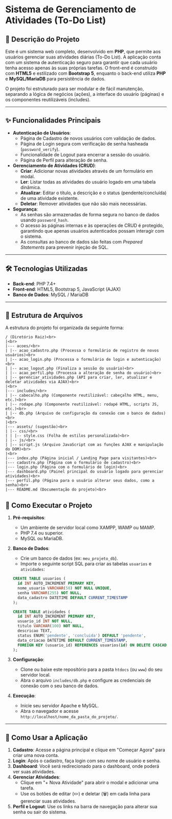 # Sistema de Gerenciamento de Atividades (To-Do List)

## 📝 Descrição do Projeto

Este é um sistema web completo, desenvolvido em **PHP**, que permite aos usuários gerenciar suas atividades diárias (To-Do List). A aplicação conta com um sistema de autenticação seguro para garantir que cada usuário tenha acesso apenas às suas próprias tarefas. O front-end é construído com **HTML5** e estilizado com **Bootstrap 5**, enquanto o back-end utiliza **PHP** e **MySQL/MariaDB** para persistência de dados.

O projeto foi estruturado para ser modular e de fácil manutenção, separando a lógica de negócios (ações), a interface do usuário (páginas) e os componentes reutilizáveis (includes).

---

## ✨ Funcionalidades Principais

- **Autenticação de Usuários**:
  - Página de Cadastro de novos usuários com validação de dados.
  - Página de Login segura com verificação de senha hasheada (`password_verify`).
  - Funcionalidade de Logout para encerrar a sessão do usuário.
  - Página de Perfil para alteração de senha.
- **Gerenciamento de Atividades (CRUD)**:
  - **Criar**: Adicionar novas atividades através de um formulário em modal.
  - **Ler**: Listar todas as atividades do usuário logado em uma tabela dinâmica.
  - **Atualizar**: Editar o título, a descrição e o status (pendente/concluída) de uma atividade existente.
  - **Deletar**: Remover atividades que não são mais necessárias.
- **Segurança**:
  - As senhas são armazenadas de forma segura no banco de dados usando `password_hash`.
  - O acesso às páginas internas e às operações de CRUD é protegido, garantindo que apenas usuários autenticados possam interagir com o sistema.
  - As consultas ao banco de dados são feitas com _Prepared Statements_ para prevenir injeção de SQL.

---

## 🛠️ Tecnologias Utilizadas

- **Back-end**: PHP 7.4+
- **Front-end**: HTML5, Bootstrap 5, JavaScript (AJAX)
- **Banco de Dados**: MySQL / MariaDB

---

## 📂 Estrutura de Arquivos

A estrutura do projeto foi organizada da seguinte forma:
```
/ (Diretório Raiz)<br>
|<br>
|--- acoes/<br>
| |-- acao_cadastro.php (Processa o formulário de registro de novos usuários)<br>
| |-- acao_login.php (Processa o formulário de login e autenticação)<br>
| |-- acao_logout.php (Finaliza a sessão do usuário)<br>
| |-- acao_perfil.php (Processa a alteração de senha do usuário)<br>
| |-- gerenciar_atividades.php (API para criar, ler, atualizar e deletar atividades via AJAX)<br>
|<br>
|--- includes/<br>
| |-- cabecalho.php (Componente reutilizável: cabeçalho HTML, menu, etc.)<br>
| |-- rodape.php (Componente reutilizável: rodapé HTML, scripts JS, etc.)<br>
| |-- db.php (Arquivo de configuração da conexão com o banco de dados)<br>
|<br>
|--- assets/ (sugestão)<br>
| |-- css/<br>
| | |-- style.css (Folha de estilos personalizada)<br>
| |-- js/<br>
| |-- script.js (Arquivo JavaScript com as funções AJAX e manipulação do DOM)<br>
|<br>
|--- index.php (Página inicial / Landing Page para visitantes)<br>
|--- cadastro.php (Página com o formulário de cadastro)<br>
|--- login.php (Página com o formulário de login)<br>
|--- dashboard.php (Painel principal do usuário logado para gerenciar atividades)<br>
|--- perfil.php (Página para o usuário alterar seus dados, como a senha)<br>
|--- README.md (Documentação do projeto)<br>
```
## 🚀 Como Executar o Projeto

1.  **Pré-requisitos**:

    - Um ambiente de servidor local como XAMPP, WAMP ou MAMP.
    - PHP 7.4 ou superior.
    - MySQL ou MariaDB.

2.  **Banco de Dados**:

    - Crie um banco de dados (ex: `meu_projeto_db`).
    - Importe o seguinte script SQL para criar as tabelas `usuarios` e `atividades`:

    ```sql
    CREATE TABLE usuarios (
      id INT AUTO_INCREMENT PRIMARY KEY,
      nome_usuario VARCHAR(50) NOT NULL UNIQUE,
      senha VARCHAR(255) NOT NULL,
      data_cadastro DATETIME DEFAULT CURRENT_TIMESTAMP
    );

    CREATE TABLE atividades (
      id INT AUTO_INCREMENT PRIMARY KEY,
      usuario_id INT NOT NULL,
      titulo VARCHAR(100) NOT NULL,
      descricao TEXT,
      status ENUM('pendente', 'concluida') DEFAULT 'pendente',
      data_criacao DATETIME DEFAULT CURRENT_TIMESTAMP,
      FOREIGN KEY (usuario_id) REFERENCES usuarios(id) ON DELETE CASCADE
    );
    ```

3.  **Configuração**:

    - Clone ou baixe este repositório para a pasta `htdocs` (ou `www`) do seu servidor local.
    - Abra o arquivo `includes/db.php` e configure as credenciais de conexão com o seu banco de dados.

4.  **Execução**:
    - Inicie seu servidor Apache e MySQL.
    - Abra o navegador e acesse `http://localhost/nome_da_pasta_do_projeto/`.

---

## 🎯 Como Usar a Aplicação

1.  **Cadastro**: Acesse a página principal e clique em "Começar Agora" para criar uma nova conta.
2.  **Login**: Após o cadastro, faça login com seu nome de usuário e senha.
3.  **Dashboard**: Você será redirecionado para o dashboard, onde poderá ver suas atividades.
4.  **Gerenciar Atividades**:
    - Clique em "+ Nova Atividade" para abrir o modal e adicionar uma tarefa.
    - Use os botões de editar (✏️) e deletar (🗑️) em cada linha para gerenciar suas atividades.
5.  **Perfil e Logout**: Use os links na barra de navegação para alterar sua senha ou sair do sistema.
